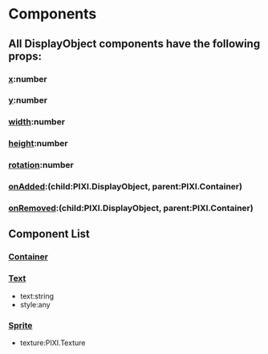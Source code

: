 # Components

## All DisplayObject components have the following props:

### [x](http://pixijs.download/dev/docs/PIXI.DisplayObject.html#x):number
### [y](http://pixijs.download/dev/docs/PIXI.DisplayObject.html#y):number
### [width](http://pixijs.download/dev/docs/PIXI.DisplayObject.html#width):number
### [height](http://pixijs.download/dev/docs/PIXI.DisplayObject.html#height):number
### [rotation](http://pixijs.download/dev/docs/PIXI.DisplayObject.html#rotation):number


### [onAdded](http://pixijs.download/dev/docs/PIXI.DisplayObject.html#event:added):(child:PIXI.DisplayObject, parent:PIXI.Container)

### [onRemoved](http://pixijs.download/dev/docs/PIXI.DisplayObject.html#event:added):(child:PIXI.DisplayObject, parent:PIXI.Container)


## Component List

### [Container](http://pixijs.download/dev/docs/PIXI.Container.html)

### [Text](http://pixijs.download/dev/docs/PIXI.Text.html)

* text:string
* style:any

### [Sprite](http://pixijs.download/dev/docs/PIXI.Sprite.html)

* texture:PIXI.Texture



